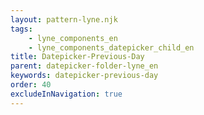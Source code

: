 ```yaml
---
layout: pattern-lyne.njk
tags: 
    - lyne_components_en
    - lyne_components_datepicker_child_en
title: Datepicker-Previous-Day
parent: datepicker-folder-lyne_en
keywords: datepicker-previous-day
order: 40
excludeInNavigation: true
---
```

